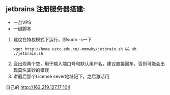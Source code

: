 ## jetbrains 注册服务器搭建:

- 一台VPS
- 一键脚本

1. 建议在特权模式下运行，即sudo -s一下
    ```commandline
    wget http://home.ustc.edu.cn/~mmmwhy/jetbrain.sh && sh ./jetbrain.sh
    
    ```
2. 会出现两个空，用于输入端口号和默认用户名，建议直接回车，否则可能会出现莫名其妙的错误
3. 讲最后那个License sever地址记下，之后激活用

自己的
http://162.219.127.17:104